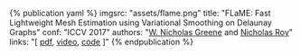<!-- FLaME ICCV 2017 -->
{% publication yaml %}
imgsrc: "assets/flame.png"
title: "FLaME: Fast Lightweight Mesh Estimation using Variational Smoothing on Delaunay Graphs"
conf: "ICCV 2017"
authors: "[W. Nicholas Greene]({{site.links.wng}}) and [Nicholas Roy]({{site.links.nickroy}})"
links: "[ [pdf](data/papers/greene_iccv17.pdf), [video](https://youtu.be/vB_F-Sj0AX0), [code](https://github.com/robustrobotics/flame) ]"
{% endpublication %}

